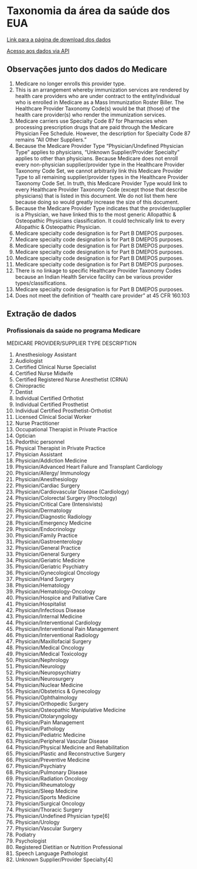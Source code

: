 # Taxonomia da área da saúde dos EUA

[Link para a página de download dos dados](https://data.cms.gov/Medicare-Enrollment/CROSSWALK-MEDICARE-PROVIDER-SUPPLIER-to-HEALTHCARE/j75i-rw8y)

[Acesso aos dados via API](https://data.cms.gov/resource/d9zb-b82r.json)

## Observações junto dos dados do Medicare

1. Medicare no longer enrolls this provider type.
2. This is an arrangement whereby immunization services are rendered by health care providers who are under contract to the entity/individual who is enrolled in Medicare as a Mass Immunization Roster Biller. The Healthcare Provider Taxonomy Code(s) would be that (those) of the health care provider(s) who render the immunization services.
3. Medicare carriers use Specialty Code 87 for Pharmacies when processing prescription drugs that are paid through the Medicare Physician Fee Schedule.  However,  the description for Specialty Code 87 remains “All Other Suppliers.”
4. Because the Medicare Provider Type “Physician/Undefined Physician Type” applies to physicians,  “Unknown Supplier/Provider Specialty” applies to other than physicians.  Because Medicare does not enroll every non-physician supplier/provider type in the Healthcare Provider Taxonomy Code Set,  we cannot arbitrarily link this Medicare Provider Type to all remaining supplier/provider types in the Healthcare Provider Taxonomy Code Set.  In truth,  this Medicare Provider Type would link to every Healthcare Provider Taxonomy Code (except those that describe physicians) that is listed in this document.  We do not list them here because doing so would greatly increase the size of this document.
5. Because the Medicare Provider Type indicates that the provider/supplier is a Physician,  we have linked this to the most generic Allopathic & Osteopathic Physicians classification.  It could technically link to every Allopathic & Osteopathic Physician.
6. Medicare specialty code designation is for Part B DMEPOS purposes.
7. Medicare specialty code designation is for Part B DMEPOS purposes.
8. Medicare specialty code designation is for Part B DMEPOS purposes.
9. Medicare specialty code designation is for Part B DMEPOS purposes.
10. Medicare specialty code designation is for Part B DMEPOS purposes.
11. Medicare specialty code designation is for Part B DMEPOS purposes.
12. There is no linkage to specific Healthcare Provider Taxonomy Codes because an Indian Health Service facility can be various 
provider types/classifications.
13. Medicare specialty code designation is for Part B DMEPOS purposes.
14. Does not meet the definition of “health care provider” at 45 CFR 160.103

## Extração de dados

### Profissionais da saúde no programa Medicare

MEDICARE PROVIDER/SUPPLIER TYPE DESCRIPTION

1. Anesthesiology Assistant
1. Audiologist
1. Certified Clinical Nurse Specialist
1. Certified Nurse Midwife
1. Certified Registered Nurse Anesthetist (CRNA)
1. Chiropractic
1. Dentist
1. Individual Certified Orthotist
1. Individual Certified Prosthetist
1. Individual Certified Prosthetist-Orthotist
1. Licensed Clinical Social Worker
1. Nurse Practitioner
1. Occupational Therapist in Private Practice
1. Optician
1. Pedorthic personnel
1. Physical Therapist in Private Practice
1. Physician Assistant
1. Physician/Addiction Medicine
1. Physician/Advanced Heart Failure and Transplant Cardiology
1. Physician/Allergy/ Immunology
1. Physician/Anesthesiology
1. Physician/Cardiac Surgery
1. Physician/Cardiovascular Disease (Cardiology)
1. Physician/Colorectal Surgery (Proctology)
1. Physician/Critical Care (Intensivists)
1. Physician/Dermatology
1. Physician/Diagnostic Radiology
1. Physician/Emergency Medicine
1. Physician/Endocrinology
1. Physician/Family Practice
1. Physician/Gastroenterology
1. Physician/General Practice
1. Physician/General Surgery
1. Physician/Geriatric Medicine
1. Physician/Geriatric Psychiatry
1. Physician/Gynecological Oncology
1. Physician/Hand Surgery
1. Physician/Hematology
1. Physician/Hematology-Oncology
1. Physician/Hospice and Palliative Care
1. Physician/Hospitalist
1. Physician/Infectious Disease
1. Physician/Internal Medicine
1. Physician/Interventional Cardiology
1. Physician/Interventional Pain Management
1. Physician/Interventional Radiology
1. Physician/Maxillofacial Surgery
1. Physician/Medical Oncology
1. Physician/Medical Toxicology
1. Physician/Nephrology
1. Physician/Neurology
1. Physician/Neuropsychiatry
1. Physician/Neurosurgery
1. Physician/Nuclear Medicine
1. Physician/Obstetrics & Gynecology
1. Physician/Ophthalmology
1. Physician/Orthopedic Surgery 
1. Physician/Osteopathic Manipulative Medicine
1. Physician/Otolaryngology
1. Physician/Pain Management
1. Physician/Pathology
1. Physician/Pediatric Medicine
1. Physician/Peripheral Vascular Disease
1. Physician/Physical Medicine and Rehabilitation
1. Physician/Plastic and Reconstructive Surgery
1. Physician/Preventive Medicine
1. Physician/Psychiatry
1. Physician/Pulmonary Disease
1. Physician/Radiation Oncology
1. Physician/Rheumatology
1. Physician/Sleep Medicine
1. Physician/Sports Medicine
1. Physician/Surgical Oncology
1. Physician/Thoracic Surgery
1. Physician/Undefined Physician type[6]
1. Physician/Urology
1. Physician/Vascular Surgery
1. Podiatry
1. Psychologist
1. Registered Dietitian or Nutrition Professional
1. Speech Language Pathologist
1. Unknown Supplier/Provider Specialty[4]